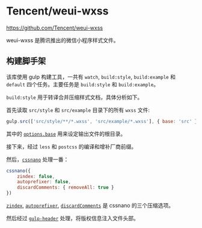 # Tencent/weui-wxss

https://github.com/Tencent/weui-wxss

weui-wxss 是腾讯推出的微信小程序样式文件。

## 构建脚手架

该库使用 gulp 构建工具，一共有 `watch`, `build:style`, `build:example` 和 `default` 四个任务。主要任务是 `build:style` 和 `build:example`。

`build:style` 用于转译合并压缩样式文档，具体分析如下。

首先读取 `src/style` 和 `src/example` 目录下的所有 `wxss` 文件:

```js
gulp.src(['src/style/**/*.wxss', 'src/example/*.wxss'], { base: 'src' })
```

其中的 [`options.base`](https://github.com/gulpjs/gulp/blob/master/docs/API.md#optionsbase) 用来设定输出文件的根目录。

接下来，经过 `less` 和 `postcss` 的编译和增补厂商前缀。

然后，[`cssnano`](http://cssnano.co/) 处理一番：

```js
cssnano({
    zindex: false,
    autoprefixer: false,
    discardComments: { removeAll: true }
})
```

[`zindex`](http://cssnano.co/optimisations/zindex/), [`autoprefixer`](http://cssnano.co/optimisations/autoprefixer/), [`discardComments`](http://cssnano.co/optimisations/discardcomments/) 是 cssnano 的三个压缩选项。

然后经过 [`gulp-header`](https://github.com/tracker1/gulp-header) 处理，将版权信息注入文件头部。